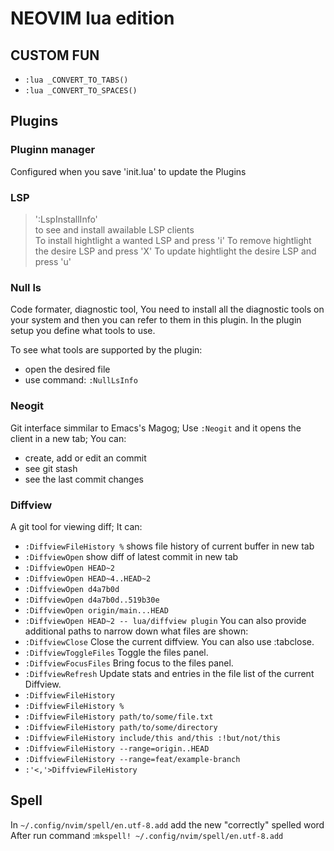 # NEOVIM lua edition

## CUSTOM FUN

- `:lua _CONVERT_TO_TABS()`
- `:lua _CONVERT_TO_SPACES()`

## Plugins

### Pluginn manager

Configured when you save 'init.lua' to update the Plugins

### LSP

> ':LspInstallInfo'  
> to see and install awailable LSP clients  
> To install hightlight a wanted LSP and press 'i'
> To remove hightlight the desire LSP and press 'X'
> To update hightlight the desire LSP and press 'u'

### Null ls

Code formater, diagnostic tool,
You need to install all the diagnostic tools on your system and then you can refer to them in this plugin.
In the plugin setup you define what tools to use.

To see what tools are supported by the plugin:
- open the desired file
- use command: `:NullLsInfo`

### Neogit

Git interface simmilar to Emacs's Magog;
Use `:Neogit` and it opens the client in a new tab;
You can:

- create, add or edit an commit
- see git stash
- see the last commit changes

### Diffview

A git tool for viewing diff; It can:

- `:DiffviewFileHistory %` shows file history of current buffer in new tab
- `:DiffviewOpen` show diff of latest commit in new tab
- `:DiffviewOpen HEAD~2`
- `:DiffviewOpen HEAD~4..HEAD~2`
- `:DiffviewOpen d4a7b0d`
- `:DiffviewOpen d4a7b0d..519b30e`
- `:DiffviewOpen origin/main...HEAD`
- `:DiffviewOpen HEAD~2 -- lua/diffview plugin` You can also provide additional paths to narrow down what files are shown:
- `:DiffviewClose` Close the current diffview. You can also use :tabclose.
- `:DiffviewToggleFiles` Toggle the files panel.
- `:DiffviewFocusFiles` Bring focus to the files panel.
- `:DiffviewRefresh` Update stats and entries in the file list of the current Diffview.
- `:DiffviewFileHistory`
- `:DiffviewFileHistory %`
- `:DiffviewFileHistory path/to/some/file.txt`
- `:DiffviewFileHistory path/to/some/directory`
- `:DiffviewFileHistory include/this and/this :!but/not/this`
- `:DiffviewFileHistory --range=origin..HEAD`
- `:DiffviewFileHistory --range=feat/example-branch`
- `:'<,'>DiffviewFileHistory`

## Spell

In `~/.config/nvim/spell/en.utf-8.add` add the new "correctly" spelled word
After run command :`mkspell! ~/.config/nvim/spell/en.utf-8.add`

